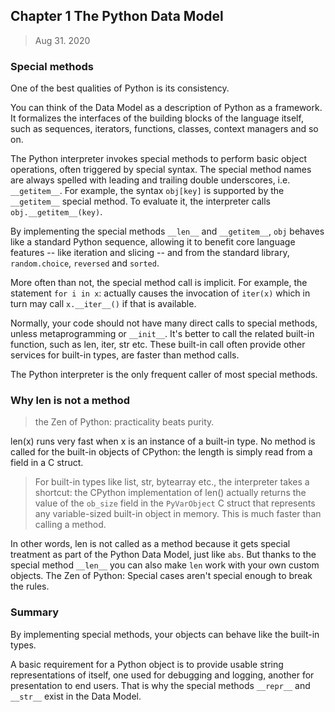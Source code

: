 
## Chapter 1 The Python Data Model

> Aug 31. 2020


### Special methods

One of the best qualities of Python is its consistency. 

You can think of the Data Model as a description of Python as a framework. It formalizes the interfaces of the building blocks of the language itself, such as sequences, iterators, functions, classes, context managers and so on.

The Python interpreter invokes special methods to perform basic object operations, often triggered by special syntax. The special method names are always spelled with leading and trailing double underscores, i.e. `__getitem__`. For example, the syntax `obj[key]` is supported by the `__getitem__` special method. To evaluate it, the interpreter calls `obj.__getitem__(key)`.

By implementing the special methods `__len__` and `__getitem__`, `obj` behaves like a standard Python sequence, allowing it to benefit core language features -- like iteration and slicing -- and from the standard library, `random.choice`, `reversed` and `sorted`.

More often than not, the special method call is implicit. For example, the statement `for i in x`: actually causes the invocation of `iter(x)` which in turn may call `x.__iter__()` if that is available.

Normally, your code should not have many direct calls to special methods, unless metaprogramming or `__init__`. It's better to call the related built-in function, such as len, iter, str etc. These built-in call often provide other services for built-in types, are faster than method calls.  

The Python interpreter is the only frequent caller of most special methods.


### Why len is not a method

> the Zen of Python: practicality beats purity.

len(x) runs very fast when x is an instance of a built-in type. No method is called for the built-in objects of CPython: the length is simply read from a field in a C struct.

> For built-in types like list, str, bytearray etc., the interpreter takes a shortcut: the CPython implementation of len() actually returns the value of the `ob_size` field in the `PyVarObject` C struct that represents any variable-sized built-in object in memory. This is much faster than calling a method.

In other words, len is not called as a method because it gets special treatment as part of the Python Data Model, just like `abs`. But thanks to the special method `__len__` you can also make `len` work with your own custom objects. The Zen of Python: Special cases aren't special enough to break the rules.


### Summary

By implementing special methods, your objects can behave like the built-in types.

A basic requirement for a Python object is to provide usable string representations of itself, one used for debugging and logging, another for presentation to end users. That is why the special methods `__repr__` and `__str__` exist in the Data Model.
